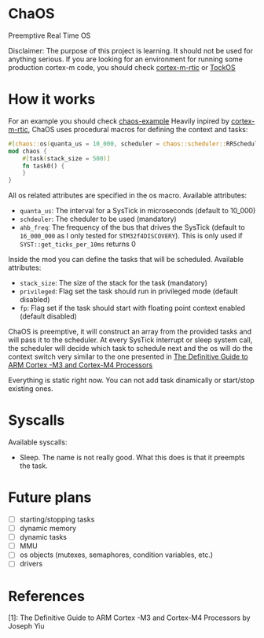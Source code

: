 # ChaOS

Preemptive Real Time OS

Disclaimer: The purpose of this project is learning. It should not be used for anything serious. If you are looking for
an environment for running some production cortex-m code, you should check [cortex-m-rtic](https://github.com/rtic-rs/cortex-m-rtic) or [TockOS](https://www.tockos.org/)

# How it works

For an example you should check [chaos-example](https://github.com/ghglavan/chaos-test)
Heavily inpired by [cortex-m-rtic](https://github.com/rtic-rs/cortex-m-rtic), ChaOS uses procedural macros for defining the context and tasks:

```rust
#[chaos::os(quanta_us = 10_000, scheduler = chaos::scheduler::RRScheduler)]
mod chaos {
    #[task(stack_size = 500)]
    fn task0() {
    }
}
```
All os related attributes are specified in the os macro. Available attributes:
* `quanta_us`: The interval for a SysTick in microseconds (default to 10_000)
* `schdeuler`: The cheduler to be used (mandatory)
* `ahb_freq`: The frequency of the bus that drives the SysTick (default to `16_000_000` as I only tested for `STM32f4DISCOVERY`). This is only used if `SYST::get_ticks_per_10ms` returns 0

Inside the mod you can define the tasks that will be scheduled. Available attributes:
* `stack_size`: The size of the stack for the task (mandatory)
* `privileged`: Flag set the task should run in privileged mode (default disabled)
* `fp`: Flag set if the task should start with floating point context enabled (default disabled)

ChaOS is preemptive, it will construct an array from the provided tasks and will pass it to the scheduler. At every SysTick
interrupt or sleep system call, the scheduler will decide which task to schedule next and the os will do the context switch
very similar to the one presented in [The Definitive Guide to ARM Cortex -M3 and Cortex-M4 Processors](#References)

Everything is static right now. You can not add task dinamically or start/stop existing ones.

# Syscalls

Available syscalls:
* Sleep. The name is not really good. What this does is that it preempts the task.

# Future plans

- [ ] starting/stopping tasks
- [ ] dynamic memory
- [ ] dynamic tasks
- [ ] MMU
- [ ] os objects (mutexes, semaphores, condition variables, etc.)
- [ ] drivers 

# References
[1]: The Definitive Guide to ARM Cortex -M3 and Cortex-M4 Processors by Joseph Yiu